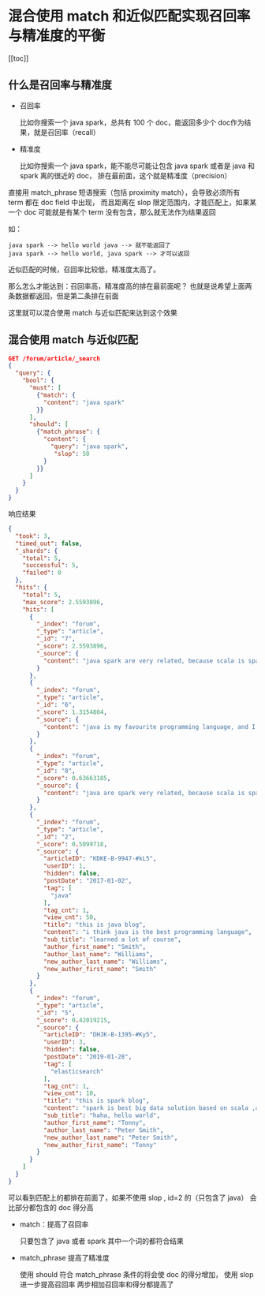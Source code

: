 # 混合使用 match 和近似匹配实现召回率与精准度的平衡
[[toc]]

## 什么是召回率与精准度
- 召回率

    比如你搜索一个 java spark，总共有 100 个 doc，能返回多少个 doc作为结果，就是召回率（recall）
- 精准度

    比如你搜索一个 java spark，能不能尽可能让包含 java spark 或者是 java 和 spark 离的很近的 doc，
    排在最前面，这个就是精准度（precision）

直接用 match_phrase 短语搜索（包括 proximity match），会导致必须所有 term 都在 doc field 中出现，
而且距离在 slop 限定范围内，才能匹配上，如果某一个 doc 可能就是有某个 term 没有包含，那么就无法作为结果返回

如：
```
java spark --> hello world java --> 就不能返回了
java spark --> hello world, java spark --> 才可以返回
```
近似匹配的时候，召回率比较低，精准度太高了。

那么怎么才能达到：召回率高，精准度高的排在最前面呢？
也就是说希望上面两条数据都返回，但是第二条排在前面

这里就可以混合使用 match 与近似匹配来达到这个效果

## 混合使用 match 与近似匹配

```json
GET /forum/article/_search
{
  "query": {
    "bool": {
      "must": [
        {"match": {
          "content": "java spark"
        }}
      ],
      "should": [
        {"match_phrase": {
          "content": {
            "query": "java spark",
             "slop": 50
          }
        }}
      ]
    }
  }
}
```

响应结果

```json
{
  "took": 3,
  "timed_out": false,
  "_shards": {
    "total": 5,
    "successful": 5,
    "failed": 0
  },
  "hits": {
    "total": 5,
    "max_score": 2.5593896,
    "hits": [
      {
        "_index": "forum",
        "_type": "article",
        "_id": "7",
        "_score": 2.5593896,
        "_source": {
          "content": "java spark are very related, because scala is spark's programming language and scala is also based on jvm like java."
        }
      },
      {
        "_index": "forum",
        "_type": "article",
        "_id": "6",
        "_score": 1.3154804,
        "_source": {
          "content": "java is my favourite programming language, and I also think spark is a very good big data system."
        }
      },
      {
        "_index": "forum",
        "_type": "article",
        "_id": "8",
        "_score": 0.63663185,
        "_source": {
          "content": "java are spark very related, because scala is spark's programming language and scala is also based on jvm like java."
        }
      },
      {
        "_index": "forum",
        "_type": "article",
        "_id": "2",
        "_score": 0.5099718,
        "_source": {
          "articleID": "KDKE-B-9947-#kL5",
          "userID": 1,
          "hidden": false,
          "postDate": "2017-01-02",
          "tag": [
            "java"
          ],
          "tag_cnt": 1,
          "view_cnt": 50,
          "title": "this is java blog",
          "content": "i think java is the best programming language",
          "sub_title": "learned a lot of course",
          "author_first_name": "Smith",
          "author_last_name": "Williams",
          "new_author_last_name": "Williams",
          "new_author_first_name": "Smith"
        }
      },
      {
        "_index": "forum",
        "_type": "article",
        "_id": "5",
        "_score": 0.42019215,
        "_source": {
          "articleID": "DHJK-B-1395-#Ky5",
          "userID": 3,
          "hidden": false,
          "postDate": "2019-01-28",
          "tag": [
            "elasticsearch"
          ],
          "tag_cnt": 1,
          "view_cnt": 10,
          "title": "this is spark blog",
          "content": "spark is best big data solution based on scala ,an programming language similar to java",
          "sub_title": "haha, hello world",
          "author_first_name": "Tonny",
          "author_last_name": "Peter Smith",
          "new_author_last_name": "Peter Smith",
          "new_author_first_name": "Tonny"
        }
      }
    ]
  }
}
```

可以看到匹配上的都排在前面了，如果不使用 slop , id=2 的（只包含了 java） 会比部分都包含的 doc 得分高

- match：提高了召回率

    只要包含了 java 或者 spark 其中一个词的都符合结果
- match_phrase 提高了精准度

    使用 should 符合 match_phrase 条件的将会使 doc 的得分增加，
    使用 slop 进一步提高召回率
    两步相加召回率和得分都提高了
